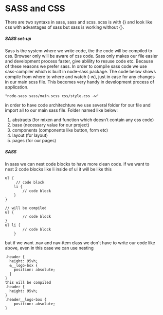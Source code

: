 # SASS and CSS

There are two syntaxs in sass, sass and scss. scss is with {} and look like css with advantages of sass but sass is working without {}.
##### SASS set-up

Sass is the system where we write code, the the code will be compiled to css. Browser only will be aware of css code. Sass only makes our file easier and development process faster, give ablility to resuse code etc. Because of these reasons we prefer sass. In order to compile sass code we use sass-compiler which is built in node-sass package.
The code below shows compile from where to where and watch (-w), just in case for any changes in our main scss file. This becomes very handy in development process of application.

```
"node-sass sass/main.scss css/style.css -w"
```

in order to have code architechture we use several folder for our file and import all to our main sass file. Folder named like below:

1. abstracts (for mixen and function which doesn't contain any css code)
2. base (necessary value for our project)
3. components (components like button, form etc)
4. layout (for layout)
5. pages (for our pages)

##### SASS

In sass we can nest code blocks to have more clean code. if we want to nest 2 code blocks like li inside of ul it will be like this

```
ul {
     // code block
    li {
        // code block
    }
}

// will be compiled
ul {
        // code block
}
ul li {
        // code block
    }
```

but if we want .nav and nav-item class we don't have to write our code like above, even in this case we can use nesting 

```
.header {
  height: 95vh;
  &__logo-box {
    position: absolute;
  }
}
this will be compiled
.header {
  height: 95vh;
}
.header__logo-box {
    position: absolute;
}
```

